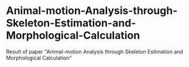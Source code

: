# Animal-motion-Analysis-through-Skeleton-Estimation-and-Morphological-Calculation
Result of paper "Animal-motion Analysis through Skeleton Estimation and Morphological Calculation"

